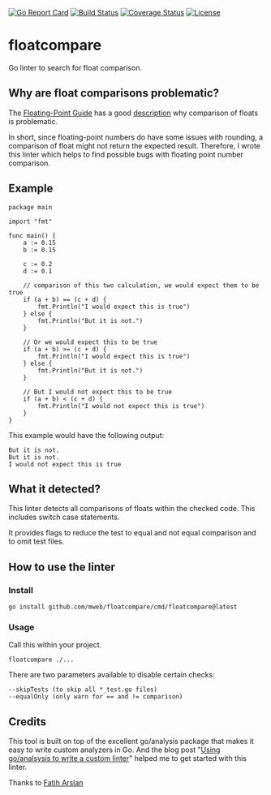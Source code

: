 [![Go Report Card](https://goreportcard.com/badge/github.com/mweb/floatcompare)](https://goreportcard.com/report/github.com/mweb/floatcompare)
[![Build Status](https://github.com/mweb/floatcompare/workflows/main.yml/badge.svg?branch=main)](https://github.com/mweb/floatcompare/actions)
[![Coverage Status](https://coveralls.io/repos/github/mweb/floatcompare/badge.svg?branch=main)](https://coveralls.io/github/mweb/floatcompare?branch=main)
[![License](https://img.shields.io/github/license/mweb/floatcompare)](/LICENSE)

# floatcompare

Go linter to search for float comparison.

## Why are float comparisons problematic?

The [Floating-Point Guide](https://floating-point-gui.de) has a good
[description](https://floating-point-gui.de/errors/comparison/) why comparison
of floats is problematic.

In short, since floating-point numbers do have some issues with rounding, a
comparison of float might not return the expected result. Therefore, I wrote
this linter which helps to find possible bugs with floating point number
comparison.

## Example

    package main

    import "fmt"

    func main() {
        a := 0.15
        b := 0.15

        c := 0.2
        d := 0.1

        // comparison of this two calculation, we would expect them to be true
        if (a + b) == (c + d) {
            fmt.Println("I would expect this is true")
        } else {
            fmt.Println("But it is not.")
        }

        // Or we would expect this to be true
        if (a + b) >= (c + d) {
            fmt.Println("I would expect this is true")
        } else {
            fmt.Println("But it is not.")
        }

        // But I would not expect this to be true
        if (a + b) < (c + d) {
            fmt.Println("I would not expect this is true")
        }
    }

This example would have the following output:

    But it is not.
    But it is not.
    I would not expect this is true

## What it detected?

This linter detects all comparisons of floats within the checked code. This
includes switch case statements.

It provides flags to reduce the test to equal and not equal comparison and to
omit test files.

## How to use the linter

### Install

    go install github.com/mweb/floatcompare/cmd/floatcompare@latest

### Usage

Call this within your project.

    floatcompare ./...

There are two parameters available to disable certain checks:

    --skipTests (to skip all *_test.go files)
    --equalOnly (only warn for == and != comparison)

## Credits

This tool is built on top of the excellent go/analysis package that makes it
easy to write custom analyzers in Go. And the blog post "[Using go/analsysis to
write a custom linter](https://arslan.io/2019/06/13/using-go-analysis-to-write-a-custom-linter/)"
helped me to get started with this linter.


Thanks to [Fatih Arslan](https://github.com/fatih)
